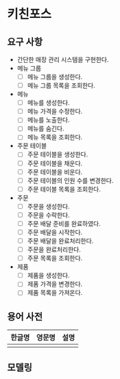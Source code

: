 # 키친포스

## 요구 사항

- 간단한 매장 관리 시스템을 구현한다.
- 메뉴 그룹
    - [ ] 메뉴 그룹을 생성한다.
    - [ ] 메뉴 그룹 목록을 조회한다.
- 메뉴
    - [ ] 메뉴를 생성한다.
    - [ ] 메뉴 가격을 수정한다.
    - [ ] 메뉴를 노출한다.
    - [ ] 메뉴를 숨긴다.
    - [ ] 메뉴 목록을 조회한다.
- 주문 테이블
    - [ ] 주문 테이블을 생성한다.
    - [ ] 주문 테이블을 채운다.
    - [ ] 주문 테이블을 비운다.
    - [ ] 주문 테이블의 인원 수를 변경한다.
    - [ ] 주문 테이블 목록을 조회한다.
- 주문
    - [ ] 주문을 생성한다.
    - [ ] 주문을 수락한다.
    - [ ] 주문 배달 준비를 완료하였다.
    - [ ] 주문 배달을 시작한다.
    - [ ] 주문 배달을 완료처리한다.
    - [ ] 주문을 완료처리한다.
    - [ ] 주문 목록을 조회한다.
- 제품
    - [ ] 제품을 생성한다.
    - [ ] 제품 가격을 변경한다.
    - [ ] 제품 목록을 가져온다.

## 용어 사전

| 한글명 | 영문명 | 설명 |
| --- | --- | --- |
|  |  |  |

## 모델링
